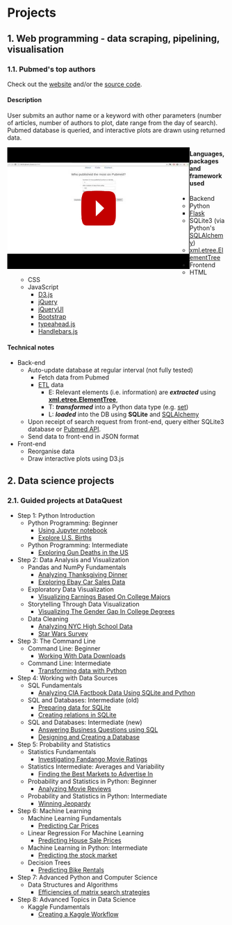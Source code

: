 # Projects

## 1. Web programming - data scraping, pipelining, visualisation

### 1.1. Pubmed's top authors

Check out the [website](https://pubmed-top-authors-gknam.c9users.io/) and/or the [source code](https://github.com/gknam/pubmed-top-authors).

#### Description

User submits an author name or a keyword with other parameters (number of articles, number of authors to plot, date range from the day of search). Pubmed database is queried, and interactive plots are drawn using returned data.


<a href="https://www.youtube.com/watch?v=jXctQUTaPcY" target="_blank"><img src="pubmed_top_authors.png" alt="pubmed_authors" style="float:left" /></a>


#### Languages, packages and framework used
* Backend
   * Python
       * [Flask](http://flask.pocoo.org/)
   * SQLite3 (via Python's [SQLAlchemy](https://www.sqlalchemy.org/))
   * [xml.etree.ElementTree](https://docs.python.org/3/library/xml.etree.elementtree.html)
* Frontend
   * HTML
   * CSS
   * JavaScript
       * [D3.js](https://d3js.org/)
       * [jQuery](https://jquery.com/)
       * [jQueryUI](https://jqueryui.com/)
       * [Bootstrap](https://getbootstrap.com/)
       * [typeahead.js](https://twitter.github.io/typeahead.js/)
       * [Handlebars.js](https://handlebarsjs.com)

#### Technical notes

* Back-end
    * Auto-update database at regular interval (not fully tested)
        * Fetch data from Pubmed
        * [ETL](https://en.wikipedia.org/wiki/Extract,_transform,_load) data
            * E: Relevant elements (i.e. information) are  **_extracted_** using [**xml.etree.ElementTree**](https://docs.python.org/3/library/xml.etree.elementtree.html), 
            * T: **_transformed_**  into a Python data type (e.g. [set](https://docs.python.org/2/library/sets.html))
            * L: **_loaded_** into the DB using  **SQLite**  and [SQLAlchemy](https://www.sqlalchemy.org/)
    * Upon receipt of search request from front-end, query either SQLite3 database or [Pubmed API](https://www.ncbi.nlm.nih.gov/books/NBK25501/).
    * Send data to front-end in JSON format
* Front-end
    * Reorganise data
    * Draw interactive plots using D3.js


## 2. Data science projects

###  2.1. Guided projects at DataQuest

* Step 1: Python Introduction
    * Python Programming: Beginner
        * [Using Jupyter notebook](https://github.com/gknam/projects/blob/master/DataScience/DataQuest/Step1_PythonIntro/1_PythonBeginner/project1/UsingJupyterNotebook.ipynb)
        * [Explore U.S. Births](https://github.com/gknam/projects/blob/master/DataScience/DataQuest/Step1_PythonIntro/1_PythonBeginner/project2/ExploreUsBirths.ipynb)
    * Python Programming: Intermediate
        * [Exploring Gun Deaths in the US](https://github.com/gknam/projects/blob/master/DataScience/DataQuest/Step1_PythonIntro/2_PythonIntermediate/project1/ExploringGunDeathsInTheUS.ipynb)
* Step 2: Data Analysis and Visualization
    * Pandas and NumPy Fundamentals
        * [Analyzing Thanksgiving Dinner](https://github.com/gknam/projects/blob/master/DataScience/DataQuest/Step2_DataAnalVis/1_PandasAndNumPyFundamentals/Old_Before20180921/project1/AnalyzingThanksgivingDinner.ipynb)
        * [Exploring Ebay Car Sales Data](https://github.com/gknam/projects/blob/master/DataScience/DataQuest/Step2_DataAnalVis/1_PandasAndNumPyFundamentals/New_20180921/project1/ExploringEbayCarSalesData.ipynb)
    * Exploratory Data Visualization
        * [Visualizing Earnings Based On College Majors](https://github.com/gknam/projects/blob/master/DataScience/DataQuest/Step2_DataAnalVis/2_dataAnalVis/project1/Visualizing_Earnings_Based_On_College_Majors.ipynb)
    * Storytelling Through Data Visualization
        * [Visualizing The Gender Gap In College Degrees](https://github.com/gknam/projects/blob/master/DataScience/DataQuest/Step2_DataAnalVis/3_StorytellingThroughDataVisualization/project1/VisualizingTheGenderGapInCollegeDegrees.ipynb)
    * Data Cleaning
        * [Analyzing NYC High School Data](https://github.com/gknam/projects/blob/master/DataScience/DataQuest/Step2_DataAnalVis/4_DataCleaning/project1/AnalyzingNYCHighSchoolData.ipynb)
        * [Star Wars Survey](https://github.com/gknam/projects/blob/master/DataScience/DataQuest/Step2_DataAnalVis/4_DataCleaning/project2/StarWarsSurvey.ipynb)
* Step 3: The Command Line
    * Command Line: Beginner
        * [Working With Data Downloads](https://github.com/gknam/projects/blob/master/DataScience/DataQuest/Step3_TheCommandLine/1_CommandLine-Beginner/project1/WorkingWithDataDownloads.ipynb)
    * Command Line: Intermediate
        * [Transforming data with Python](https://github.com/gknam/projects/blob/master/DataScience/DataQuest/Step3_TheCommandLine/2_CommandLine-Intermediate/project1/TransformingDataWithPython.ipynb)
* Step 4: Working with Data Sources
    * SQL Fundamentals
        * [Analyzing CIA Factbook Data Using SQLite and Python](https://github.com/gknam/projects/blob/master/DataScience/DataQuest/Step4_WorkingWithDataSources/1_SQLfundamentals/project1/AnalyzingCIAfactbookDataUsingSQLiteAndPython.ipynb)
    * SQL and Databases: Intermediate (old)
        * [Preparing data for SQLite](https://github.com/gknam/projects/blob/master/DataScience/DataQuest/Step4_WorkingWithDataSources/Old_2_SQLAndDatabases-Intermediate/project1/PreparingDataForSQLite.ipynb)
        * [Creating relations in SQLite](https://github.com/gknam/projects/blob/master/DataScience/DataQuest/Step4_WorkingWithDataSources/Old_2_SQLAndDatabases-Intermediate/project2/CreatingRelationsInSQLite.ipynb)
    * SQL and Databases: Intermediate (new)
        * [Answering Business Questions using SQL](https://github.com/gknam/projects/blob/master/DataScience/DataQuest/Step4_WorkingWithDataSources/2_SQLIntermediate-TableRelationsAndJoins/project1/AnsweringBusinessQuestionsUsingSQL.ipynb)
        * [Designing and Creating a Database](https://github.com/gknam/projects/blob/master/DataScience/DataQuest/Step4_WorkingWithDataSources/2_SQLIntermediate-TableRelationsAndJoins/project2/DesigningAndCreatingDatabase.ipynb)
* Step 5: Probability and Statistics
    * Statistics Fundamentals
        * [Investigating Fandango Movie Ratings](https://github.com/gknam/projects/blob/master/DataScience/DataQuest/Step5_ProbabilityAndStatistics/1_StatisticsFundamentals/project1/InvestigatingFandangoMovieRatings.ipynb)
    * Statistics Intermediate: Averages and Variability
        * [Finding the Best Markets to Advertise In](https://github.com/gknam/projects/blob/master/DataScience/DataQuest/Step5_ProbabilityAndStatistics/2_StatisticsIntermediate-AveragesAndVariability/project1/FindingTheBestMarketsToAdvertiseIn.ipynb)
    * Probability and Statistics in Python: Beginner
        * [Analyzing Movie Reviews](https://github.com/gknam/projects/blob/master/DataScience/DataQuest/Step5_ProbabilityAndStatistics/Old_1_ProbabilityAndStatisticsInPython-Beginner/project1/AnalyzingMovieReviews.ipynb)
    * Probability and Statistics in Python: Intermediate
        * [Winning Jeopardy](https://github.com/gknam/projects/blob/master/DataScience/DataQuest/Step5_ProbabilityAndStatistics/3_ProbabilityAndStatisticsInPython-Intermediate/project1/WinningJeopardy.ipynb)
* Step 6: Machine Learning
    * Machine Learning Fundamentals
        * [Predicting Car Prices](https://github.com/gknam/projects/blob/master/DataScience/DataQuest/Step6_MachineLearning/1_MachineLearningFundamentals/project1/PredictingCarPrices.ipynb)
    * Linear Regression For Machine Learning
        * [Predicting House Sale Prices](https://github.com/gknam/projects/blob/master/DataScience/DataQuest/Step6_MachineLearning/4_LinearRegressionForMachineLearning/project1/PredictingHouseSalePrices.ipynb)
    * Machine Learning in Python: Intermediate
        * [Predicting the stock market](https://github.com/gknam/projects/blob/master/DataScience/DataQuest/Step6_MachineLearning/5_MachineLearningInPython-Intermediate/project1/PredictingTheStockMarket.ipynb)
    * Decision Trees
        * [Predicting Bike Rentals](https://github.com/gknam/projects/blob/master/DataScience/DataQuest/Step6_MachineLearning/6_DecisionTrees/project1/PredictingBikeRentals.ipynb)
* Step 7: Advanced Python and Computer Science
    * Data Structures and Algorithms
        * [Efficiencies of matrix search strategies](https://github.com/gknam/projects/blob/master/DataScience/DataQuest/Step7_AdvancedPythonAndComputerScience/1_DataStructuresAndAlgorithms/project1/EfficienciesOfMatrixSearchStrategies.ipynb)
* Step 8: Advanced Topics in Data Science
    * Kaggle Fundamentals
        * [Creating a Kaggle Workflow](https://github.com/gknam/projects/blob/master/DataScience/DataQuest/Step8_AdvancedTopicsInDataScience/1_KaggleFundamentals/project1/CreatingAkaggleWorkflow.ipynb)